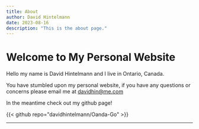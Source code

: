 ```yaml
---
title: About
author: David Hintelmann
date: 2023-08-16
description: "This is the about page."
---
```


# Welcome to My Personal Website

Hello my name is David Hintelmann and I live in Ontario, Canada.

You have stumbled upon my personal website, if you have any questions or concerns please email me at davidhin@me.com

In the meantime check out my github page!

{{< github repo="davidhintelmann/Oanda-Go" >}}

---
